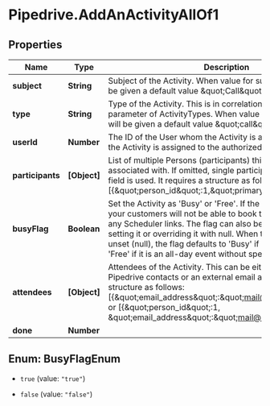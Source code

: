 # Pipedrive.AddAnActivityAllOf1

## Properties

Name | Type | Description | Notes
------------ | ------------- | ------------- | -------------
**subject** | **String** | Subject of the Activity. When value for subject is not set, it will be given a default value \&quot;Call\&quot;. | [optional] 
**type** | **String** | Type of the Activity. This is in correlation with the key_string parameter of ActivityTypes. When value for type is not set, it will be given a default value \&quot;call\&quot;. | [optional] 
**userId** | **Number** | The ID of the User whom the Activity is assigned to. If omitted, the Activity is assigned to the authorized User. | [optional] 
**participants** | **[Object]** | List of multiple Persons (participants) this Activity is associated with. If omitted, single participant from person_id field is used. It requires a structure as follows: [{\&quot;person_id\&quot;:1,\&quot;primary_flag\&quot;:true}] | [optional] 
**busyFlag** | **Boolean** | Set the Activity as &#39;Busy&#39; or &#39;Free&#39;. If the flag is set to true, your customers will not be able to book that time slot through any Scheduler links. The flag can also be unset by never setting it or overriding it with null. When the value of the flag is unset (null), the flag defaults to &#39;Busy&#39; if it has a time set, and &#39;Free&#39; if it is an all-day event without specified time. | [optional] 
**attendees** | **[Object]** | Attendees of the Activity. This can be either your existing Pipedrive contacts or an external email address. It requires a structure as follows: [{\&quot;email_address\&quot;:\&quot;mail@example.org\&quot;}] or [{\&quot;person_id\&quot;:1, \&quot;email_address\&quot;:\&quot;mail@example.org\&quot;}] | [optional] 
**done** | **Number** |  | [optional] 



## Enum: BusyFlagEnum


* `true` (value: `"true"`)

* `false` (value: `"false"`)





